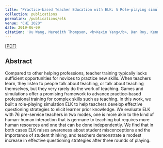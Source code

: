```yaml
---
title: "Practice-based Teacher Education with ELK: A Role-playing simulation for Eliciting Learner Knowledge."
collection: publications
permalink: /publications/elk
venue: "CHI 2020"
date: 2019-06-09
citation: 'Xu Wang, Meredith Thompson, <b>Kexin Yang</b>, Dan Roy, Kenneth Koedinger, Carolyn Rosé, Justin 	Reich <b>CHI 2020</b>.'
---  
```

[[PDF]](https://edarxiv.org/w8yzb/)

## Abstract
Compared to other helping professions, teacher training typically lacks sufficient opportunities for novices to practice new skills. When teachers learn, they listen to people talk about teaching, or talk about teaching themselves, but they very rarely do the work of teaching. Games and simulations offer a promising framework to advance practice-based professional training for complex skills such as teaching. In this work, we built a role-playing simulation ELK to help teachers develop effective questioning strategies to elicit learner prior knowledge. We evaluate ELK with 76 pre-service teachers in two modes, one is more akin to the kind of human-human interaction that is germane to teaching but requires more human resources and one that can be done independently. We find that in both cases ELK raises awareness about student misconceptions and the importance of student thinking, and teachers demonstrate a modest increase in effective questioning strategies after three rounds of playing.


